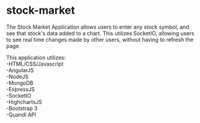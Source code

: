 # stock-market
The Stock Market Application allows users to enter any stock symbol, and see that stock's data added to a chart. 
This utilizes SocketIO, allowing users to see real time changes made by other users, without having to refresh the page.

This application utilizes:<br>
-HTML/CSS/Javascript<br>
-AngularJS<br>
-NodeJS<br>
-MongoDB<br>
-ExpressJS<br>
-SocketIO<br>
-HighchartsJS<br>
-Bootstrap 3<br>
-Quandl API<br>

